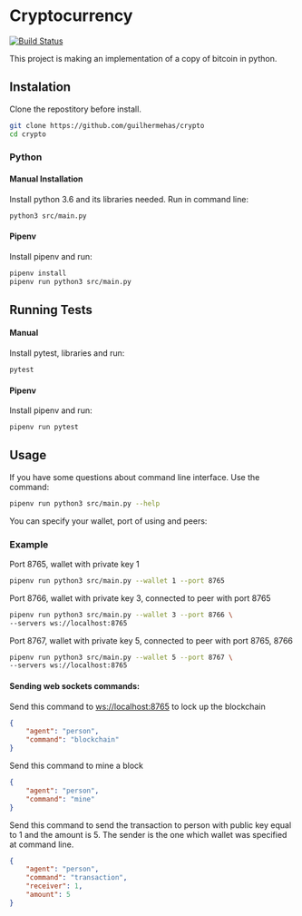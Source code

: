 Cryptocurrency
==
[![Build Status](https://travis-ci.org/guilhermehas/crypto.svg?branch=master)](https://travis-ci.org/guilhermehas/crypto)

This project is making an implementation of a copy of bitcoin in python.

## Instalation
Clone the repostitory before install.
```bash
git clone https://github.com/guilhermehas/crypto
cd crypto
```

### Python
#### Manual Installation
Install python 3.6 and its libraries needed. Run in command line:
```bash
python3 src/main.py
```

#### Pipenv
Install pipenv and run:
```bash
pipenv install
pipenv run python3 src/main.py
```

## Running Tests
#### Manual
Install pytest, libraries and run:
```bash
pytest
```

#### Pipenv
Install pipenv and run:
```bash
pipenv run pytest
```

## Usage
If you have some questions about command line interface. Use the command:
```bash
pipenv run python3 src/main.py --help
```
You can specify your wallet, port of using and peers:
### Example
Port 8765, wallet with private key 1
```bash
pipenv run python3 src/main.py --wallet 1 --port 8765 
```
Port 8766, wallet with private key 3, connected to peer with port 8765
```bash
pipenv run python3 src/main.py --wallet 3 --port 8766 \
--servers ws://localhost:8765
```
Port 8767, wallet with private key 5, connected to peer with port 8765, 8766
```bash
pipenv run python3 src/main.py --wallet 5 --port 8767 \
--servers ws://localhost:8765
```

#### Sending web sockets commands:
Send this command to [ws://localhost:8765]() to lock up the blockchain
```json
{
    "agent": "person",
    "command": "blockchain"
}
```
Send this command to mine a block
```json
{
    "agent": "person",
    "command": "mine"
}
```
Send this command to send the transaction to person with public key equal to 1 and the amount is 5. The sender is the one which wallet was specified at command line.
```json
{
	"agent": "person",
	"command": "transaction",
	"receiver": 1,
	"amount": 5
}
```